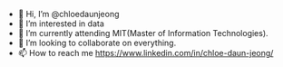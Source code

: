 - 👋 Hi, I’m @chloedaunjeong
- 👀 I’m interested in data
- 🌱 I’m currently attending MIT(Master of Information Technologies).
- 💞️ I’m looking to collaborate on everything.
- 📫 How to reach me https://www.linkedin.com/in/chloe-daun-jeong/

<!---
chloedaunjeong/chloedaunjeong is a ✨ special ✨ repository because its `README.md` (this file) appears on your GitHub profile.
You can click the Preview link to take a look at your changes.
--->
